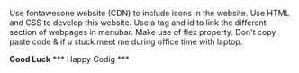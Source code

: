 Use fontawesone website (CDN) to include icons in the website.
Use HTML and CSS to develop this website.
Use a tag and id to link the different section of webpages in menubar.
Make use of flex property.
Don't copy paste code & if u stuck meet me during office time with laptop.

******Good Luck****** 
*** Happy Codig ***
